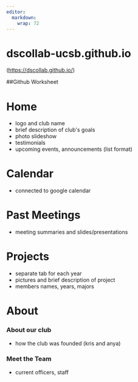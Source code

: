 ```yaml
---
editor: 
  markdown: 
    wrap: 72
---
```


# dscollab-ucsb.github.io

(https://dscollab.github.io/)

##Github Worksheet

# Home

-   logo and club name
-   brief description of club's goals
-   photo slideshow
-   testimonials
-   upcoming events, announcements (list format)

# Calendar

-   connected to google calendar

# Past Meetings

-   meeting summaries and slides/presentations

# Projects

-   separate tab for each year
-   pictures and brief description of project
-   members names, years, majors

# About

### About our club

-   how the club was founded (kris and anya)

### Meet the Team

-   current officers, staff
